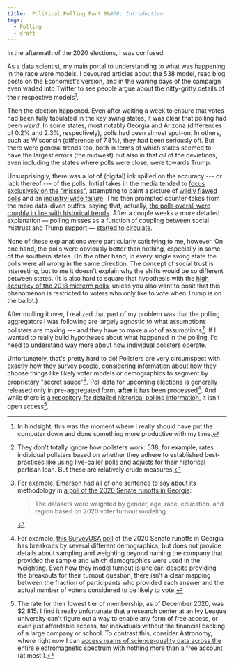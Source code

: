 ```yaml
---
title:  Political Polling Part 0&#58; Introduction
tags:
  - Polling
  - draft
---
```


In the aftermath of the 2020 elections, I was confused.

<!--more-->

As a data scientist,
my main portal to understanding to what was happening in the race
were models. I devoured articles about the 538 model, read blog posts on 
the Economist's version, and in the waning days of the campaign
even waded into Twitter to see people argue about the nitty-gritty
details of their respective models[^twitter].

Then the election happened. Even after waiting a week to ensure
that votes had been fully tabulated in the key swing states, 
it was clear that polling had been _weird_. In some states, most
notably Georgia and Arizona (differences of 0.2% and 2.3%, respectively), polls had been almost spot-on. In
others, such as Wisconsin (difference of 7.8%),
they had been seriously off. But there were general trends too, both
in terms of which states seemed to have the largest errors (the midwest)
but also in that _all_ of the deviations, even including the states
where polls were close, were towards Trump. 

Unsurprisingly, there was a lot of (digital) ink spilled on
the accuracy --- or lack thereof --- of the polls. Initial
takes in the media tended to [focus exclusively on the "misses"](https://www.washingtonpost.com/opinions/2020/11/04/henry-olsen-polling-industry-failure/),
attempting to paint a picture of
[wildly flawed polls](https://www.nbcboston.com/news/politics/decision-2020/why-were-polls-so-wrong-in-the-2020-election-we-asked-some-pollsters/2224815/)
and an [industry-wide failure](https://www.washingtonpost.com/opinions/2020/11/04/henry-olsen-polling-industry-failure/). This
then prompted counter-takes from the more data-diven outfits,
saying that, actually, [the polls overall were roughly in line
with historical trends](https://fivethirtyeight.com/features/the-polls-werent-great-but-thats-pretty-normal/). After a couple weeks a more detailed
explanation — polling misses as a function of coupling between
social mistrust and Trump support — [started to circulate](https://www.vox.com/policy-and-politics/2020/11/10/21551766/election-polls-results-wrong-david-shor).

None of these explanations were particularly satisfying to me,
however. On one hand, the polls were obviously better than nothing,
especially in some of the southern states. On the other hand, in 
every single swing state the polls were all wrong in the same
direction. The concept of social trust is interesting, but
to me it doesn't explain why the shifts would be so different
between states. (It is also hard to square that hypothesis
with the [high accuracy of the 2018 midterm
polls](https://www.cnn.com/2018/11/19/politics/2018-midterm-elections-good-year-polls/index.html), unless you also want to posit that this phenomenon
is restricted to voters who only like to vote when Trump is
on the ballot.)

After mulling it over, I realized that part of my problem was that the polling aggregators
I was following are largely agnostic to what assumptions pollsters are making --- and they 
have to make a _lot_ of assumptions[^agnostic]. If I wanted to really build hypotheses about
what happened in the polling, I'd need to understand way more about how individual pollsters
operate.

Unfortunately, that's pretty hard to do! Pollsters are very circumspect with exactly how they
survey people, considering information about how they choose things like likely voter models or
demographics to segment by proprietary "secret sauce"[^secret]. Poll data for upcoming elections is generally released only in 
pre-aggregated form, **after** it has been processed[^poll_details]. And while there is
[a repository for detailed historical polling information](https://ropercenter.cornell.edu/), it isn't
open access[^roper].

[^twitter]:
    In hindsight, this was the moment where I really should have
    put the computer down and done something more productive with my time. 
[^agnostic]:
    They don't totally ignore how pollsters work: 538, for example, rates individual pollsters based on 
    whether they adhere to established best-practices like using live-caller polls and 
    adjusts for their historical partisan lean. But these are relatively crude measures.
[^secret]:
    For example, Emerson had all of one sentence to say about its methodology in 
    [a poll of the 2020 Senate runoffs in Georgia](https://emersonpolling.reportablenews.com/pr/georgia-2020-incumbent-republicans-with-slight-advantages-in-senate-run-offs):
    > The datasets were weighted by gender, age, race, education, and 
    > region based on 2020 voter turnout modeling.
[^poll_details]:
    For example, [this SurveyUSA poll](http://www.surveyusa.com/client/PollReport.aspx?g=bbb4e7fb-04c1-4b0f-b0b4-dbdb743cae4e)
    of the 2020 Senate runoffs in Georgia has breakouts by several different demographics, but does not provide
    details about sampling and weighting beyond naming the company that provided the sample and which demographics
    were used in the weighting. Even how they model turnout is unclear: despite providing the breakouts
    for their turnout question, there isn't a clear mapping between the fraction of participants who provided
    each answer and the actual number of voters considered to be likely to vote. 
[^roper]:
    The rate for their lowest tier of membership, as of December 2020, was $2,815. I find it really unfortunate that a research center at an Ivy League university can't figure out a way
    to enable any form of free access, or even just affordable access, for individuals without the financial
    backing of a large company or school. To contrast this, consider Astronomy, where right now I can [access
    reams of science-quality data across the entire electromagnetic spectrum](https://archive.stsci.edu/access-mast-data) 
    with nothing more than a free account (at most!). 
